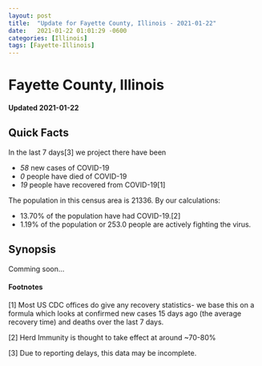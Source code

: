 ```yaml
---
layout: post
title:  "Update for Fayette County, Illinois - 2021-01-22"
date:   2021-01-22 01:01:29 -0600
categories: [Illinois]
tags: [Fayette-Illinois]
---
```


# Fayette County, Illinois
#### Updated 2021-01-22

## Quick Facts

In the last 7 days[3] we project there have been
- *58* new cases of COVID-19
- *0* people have died of COVID-19
- *19* people have recovered from COVID-19[1]

The population in this census area is 21336. By our calculations:
- 13.70% of the population have had COVID-19.[2]
- 1.19% of the population or 253.0 people are actively fighting the virus.

## Synopsis

Comming soon...


#### Footnotes

[1] Most US CDC offices do give any recovery statistics- we base this on a formula which looks at confirmed new cases
15 days ago (the average recovery time) and deaths over the last 7 days.

[2] Herd Immunity is thought to take effect at around ~70-80%

[3] Due to reporting delays, this data may be incomplete.
 
    